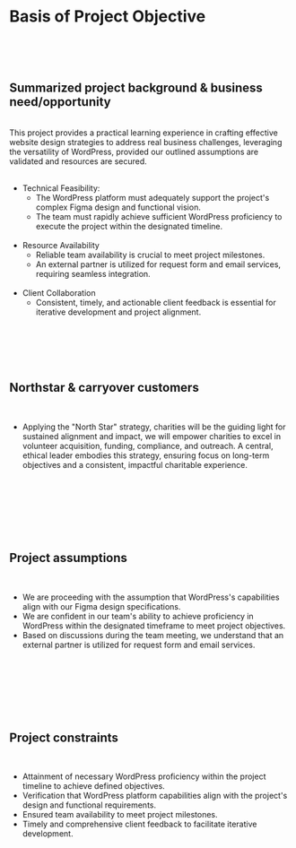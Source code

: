 <br> </b>
<br> </b>
<h1> Basis of Project Objective
<br> </b>
<br> </b>
<br> </b>

<h2>Summarized project background & business need/opportunity</h2>
  
<br> </b>
This project provides a practical learning experience in crafting effective website design strategies to address real business challenges, leveraging the versatility of WordPress, provided our outlined assumptions are validated and resources are secured.
<br> </b>
<br> </b>
- Technical Feasibility:
<br> </b>
  - The WordPress platform must adequately support the project's complex Figma design and functional vision.
  - The team must rapidly achieve sufficient WordPress proficiency to execute the project within the designated timeline.
<br> </b>
<br> </b>
- Resource Availability
<br> </b>
  - Reliable team availability is crucial to meet project milestones.
  - An external partner is utilized for request form and email services, requiring seamless integration.
<br> </b>
<br> </b>
- Client Collaboration
<br> </b>
  - Consistent, timely, and actionable client feedback is essential for iterative development and project alignment.
<br> </b>
<br> </b>
<br> </b>
<br> </b>
<br> </b>
<br> </b>

<h2>Northstar & carryover customers</h2>

<br> </b>
- Applying the "North Star" strategy, charities will be the guiding light for sustained alignment and impact, we will empower charities to excel in volunteer acquisition, funding, compliance, and outreach. A central, ethical leader embodies this strategy, ensuring focus on long-term objectives and a consistent, impactful charitable experience.

<br> </b>
<br> </b>
<br> </b>
<br> </b>
<br> </b>
<br> </b>
<h2>Project assumptions</h2> 

<br> </b>
- We are proceeding with the assumption that WordPress's capabilities align with our Figma design specifications.
- We are confident in our team's ability to achieve proficiency in WordPress within the designated timeframe to meet project objectives.
- Based on discussions during the team meeting, we understand that an external partner is utilized for request form and email services.

<br> </b>
<br> </b>
<br> </b>
<br> </b>
<br> </b>
<br> </b>
<h2>Project constraints</h2> 

<br> </b>
- Attainment of necessary WordPress proficiency within the project timeline to achieve defined objectives.
- Verification that WordPress platform capabilities align with the project's design and functional requirements.
- Ensured team availability to meet project milestones.
- Timely and comprehensive client feedback to facilitate iterative development.
<br> </b>
<br> </b>
<br> </b>
<br> </b>
<br> </b>
<br> </b>

